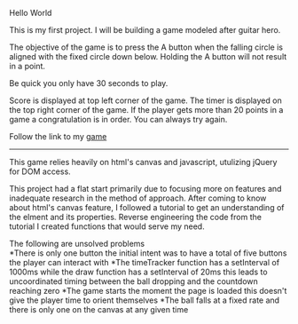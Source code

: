 Hello World

This is my first project. I will be building a game modeled after guitar hero. 

The objective of the game is to press the A button when the falling circle is aligned with the fixed circle down below. Holding the A button will not result in a point. 

Be quick you only have 30 seconds to play. 

Score is displayed at top left corner of the game. The timer is displayed on the top right 
corner of the game. If the player gets more than 20 points in a game a congratulation is in order. 
You can always try again. 


Follow the link to my [game](http://quipcode.github.io/Project1--Guitar-Hero/) 

----------
This game relies heavily on html's canvas and javascript, utulizing jQuery for DOM access. 

This project had a flat start primarily due to focusing more on features and inadequate research in the method of approach. After coming to know about html's canvas feature, I followed a tutorial to get an understanding of the elment and its properties. Reverse engineering the code from the tutorial I created functions that would serve my need.


The following are unsolved problems  
*There is only one button the initial intent was to have a total of five buttons the player can interact with
*The timeTracker function has a setInterval of 1000ms while the draw function has a setInterval of 20ms this leads to uncoordinated timing between the ball dropping and the countdown reaching zero 
*The game starts the moment the page is loaded this doesn't give the player time to orient themselves
*The ball falls at a fixed rate and there is only one on the canvas at any given time


 
